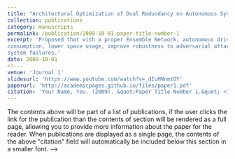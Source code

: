 ```yaml
---
title: "Architectural Optimization of Dual Redundancy on Autonomous Systems"
collection: publications
category: manuscripts
permalink: /publication/2009-10-01-paper-title-number-1
excerpt: 'Proposed that with a proper Ensemble Network, autonomous driving systems could reduce power
consumption, lower space usage, improve robustness to adversarial attacks, and ensure fault tolerance to
system failures.'
date: 2009-10-01
<!---
venue: 'Journal 1'
slidesurl: 'https://www.youtube.com/watch?v=_dIuHNnmtOY'
paperurl: 'http://academicpages.github.io/files/paper1.pdf'
citation: 'Your Name, You. (2009). &quot;Paper Title Number 1.&quot; <i>Journal 1</i>. 1(1).'
---
```


The contents above will be part of a list of publications, if the user clicks the link for the publication than the contents of section will be rendered as a full page, allowing you to provide more information about the paper for the reader. When publications are displayed as a single page, the contents of the above "citation" field will automatically be included below this section in a smaller font.
-->
